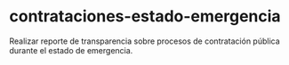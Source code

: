 # contrataciones-estado-emergencia
Realizar reporte de transparencia sobre procesos de contratación pública durante el estado de emergencia.
